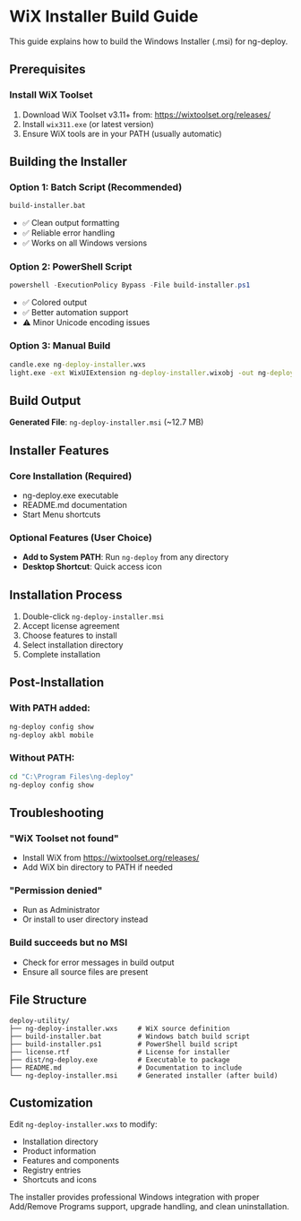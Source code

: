 # WiX Installer Build Guide

This guide explains how to build the Windows Installer (.msi) for ng-deploy.

## Prerequisites

### Install WiX Toolset
1. Download WiX Toolset v3.11+ from: https://wixtoolset.org/releases/
2. Install `wix311.exe` (or latest version)
3. Ensure WiX tools are in your PATH (usually automatic)

## Building the Installer

### Option 1: Batch Script (Recommended)
```cmd
build-installer.bat
```
- ✅ Clean output formatting
- ✅ Reliable error handling
- ✅ Works on all Windows versions

### Option 2: PowerShell Script
```powershell
powershell -ExecutionPolicy Bypass -File build-installer.ps1
```
- ✅ Colored output
- ✅ Better automation support
- ⚠️ Minor Unicode encoding issues

### Option 3: Manual Build
```cmd
candle.exe ng-deploy-installer.wxs
light.exe -ext WixUIExtension ng-deploy-installer.wixobj -out ng-deploy-installer.msi
```

## Build Output

**Generated File**: `ng-deploy-installer.msi` (~12.7 MB)

## Installer Features

### Core Installation (Required)
- ng-deploy.exe executable
- README.md documentation  
- Start Menu shortcuts

### Optional Features (User Choice)
- **Add to System PATH**: Run `ng-deploy` from any directory
- **Desktop Shortcut**: Quick access icon

## Installation Process

1. Double-click `ng-deploy-installer.msi`
2. Accept license agreement
3. Choose features to install
4. Select installation directory
5. Complete installation

## Post-Installation

### With PATH added:
```cmd
ng-deploy config show
ng-deploy akbl mobile
```

### Without PATH:
```cmd
cd "C:\Program Files\ng-deploy"
ng-deploy config show
```

## Troubleshooting

### "WiX Toolset not found"
- Install WiX from https://wixtoolset.org/releases/
- Add WiX bin directory to PATH if needed

### "Permission denied"
- Run as Administrator
- Or install to user directory instead

### Build succeeds but no MSI
- Check for error messages in build output
- Ensure all source files are present

## File Structure

```
deploy-utility/
├── ng-deploy-installer.wxs     # WiX source definition
├── build-installer.bat         # Windows batch build script  
├── build-installer.ps1         # PowerShell build script
├── license.rtf                 # License for installer
├── dist/ng-deploy.exe          # Executable to package
├── README.md                   # Documentation to include
└── ng-deploy-installer.msi     # Generated installer (after build)
```

## Customization

Edit `ng-deploy-installer.wxs` to modify:
- Installation directory
- Product information
- Features and components
- Registry entries
- Shortcuts and icons

The installer provides professional Windows integration with proper Add/Remove Programs support, upgrade handling, and clean uninstallation.
